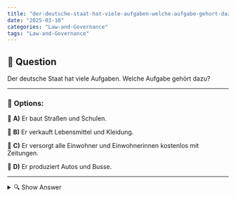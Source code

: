 ```yaml
---
title: "der-deutsche-staat-hat-viele-aufgaben-welche-aufgabe-gehort-dazu"
date: "2025-03-10"
categories: "Law-and-Governance"
tags: "Law-and-Governance"
---
```


## 📌 **Question**

Der deutsche Staat hat viele Aufgaben. Welche Aufgabe gehört dazu?



---

### 📝 **Options:**

🔘 **A)** Er baut Straßen und Schulen.

🔘 **B)** Er verkauft Lebensmittel und Kleidung.

🔘 **C)** Er versorgt alle Einwohner und Einwohnerinnen kostenlos mit Zeitungen.

🔘 **D)** Er produziert Autos und Busse.

---

<details>
  <summary>🔍 Show Answer</summary>

  <p>
💡  <b>Correct Answer:</b>  a
  </p>
  <p>
    📖<b>Explanation:</b>
    Der deutsche Staat hat die Verantwortung, das öffentliche Leben zu gestalten und grundlegende Infrastrukturen bereitzustellen. Dazu gehört der Bau und die Wartung von Straßen und Schulen, um Bildung und Mobilität für alle Bürger sicherzustellen. Der Staat fördert zudem soziale Dienstleistungen, Sicherheit und öffentliche Einrichtungen. Im Gegensatz dazu sind der Verkauf von Lebensmitteln und Kleidung sowie die Produktion von Autos und Bussen Aufgaben privater Unternehmen, nicht staatlicher Stellen. Verständnis dieser Aufgabenbereiche hilft dabei, die richtige Antwort auf die Frage zu identifizieren.
  </p>
</details>
